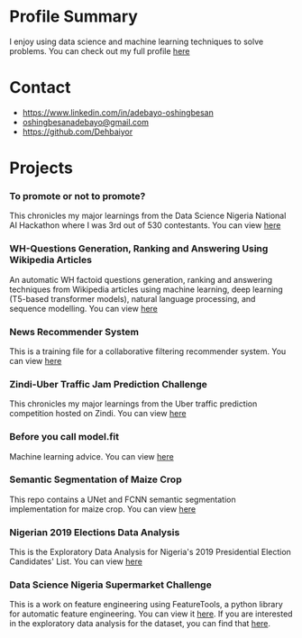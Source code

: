 # Profile Summary
I enjoy using data science and machine learning techniques to solve problems. You can check out my full profile [here](https://dehbaiyor.github.io/Profile/) 

# Contact 
- https://www.linkedin.com/in/adebayo-oshingbesan 
- oshingbesanadebayo@gmail.com 
- https://github.com/Dehbaiyor

# Projects
### To promote or not to promote?
This chronicles my major learnings from the Data Science Nigeria National AI Hackathon where I was 3rd out of 530 contestants.
You can view [here](https://dehbaiyor.github.io/PromotionPrediction)

### WH-Questions Generation, Ranking and Answering Using Wikipedia Articles
An automatic WH factoid questions generation, ranking and answering techniques from Wikipedia articles using machine learning, deep learning (T5-based transformer models), natural language processing, and sequence modelling.
You can view [here](https://dehbaiyor.github.io/WH-QG-QA/)

### News Recommender System
This is a training file for a collaborative filtering recommender system. You can view [here](https://dehbaiyor.github.io/RecommenderSystem)

### Zindi-Uber Traffic Jam Prediction Challenge
This chronicles my major learnings from the Uber traffic prediction competition hosted on Zindi.
You can view [here](https://dehbaiyor.github.io/Zindi-Uber-Traffic-Jam-Competition)

### Before you call model.fit
Machine learning advice. You can view [here](https://www.kaggle.com/dehbaiyor/before-you-call-model-fit)

### Semantic Segmentation of Maize Crop
This repo contains a UNet and FCNN semantic segmentation implementation for maize crop. You can view [here](https://dehbaiyor.github.io/SemanticSeg)

### Nigerian 2019 Elections Data Analysis
This is the Exploratory Data Analysis for Nigeria's 2019 Presidential Election Candidates' List.
You can view [here](https://dehbaiyor.github.io/2019-Elections)

### Data Science Nigeria Supermarket Challenge
This is a work on feature engineering using FeatureTools, a python library for automatic feature engineering. You can view it [here](https://nbviewer.jupyter.org/github/Dehbaiyor/DSN-Supermarket-Challenge/blob/1485080d893f8c9060b75a2ccbea17fda11fb4d5/Supermarket%20Model.ipynb). If you are interested in the exploratory data analysis for the dataset, you can find that [here](https://github.com/Dehbaiyor/DSN-Supermarket-Challenge/blob/master/Supermarket%20EDA.ipynb).
